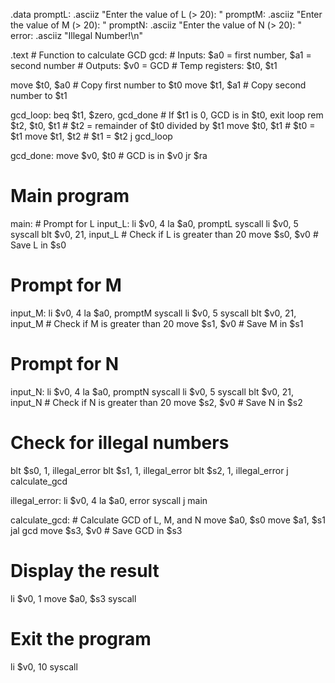 .data
    promptL:    .asciiz "Enter the value of L (> 20): "
    promptM:    .asciiz "Enter the value of M (> 20): "
    promptN:    .asciiz "Enter the value of N (> 20): "
    error:      .asciiz "Illegal Number!\n"

.text
    # Function to calculate GCD
    gcd:
        # Inputs: $a0 = first number, $a1 = second number
        # Outputs: $v0 = GCD
        # Temp registers: $t0, $t1

   move $t0, $a0         # Copy first number to $t0
   move $t1, $a1         # Copy second number to $t1

  gcd_loop:
        beq $t1, $zero, gcd_done   # If $t1 is 0, GCD is in $t0, exit loop
        rem $t2, $t0, $t1          # $t2 = remainder of $t0 divided by $t1
        move $t0, $t1              # $t0 = $t1
        move $t1, $t2              # $t1 = $t2
        j gcd_loop

  gcd_done:
        move $v0, $t0              # GCD is in $v0
        jr $ra

  # Main program
   main:
        # Prompt for L
    input_L:
        li $v0, 4
        la $a0, promptL
        syscall
        li $v0, 5
        syscall
        blt $v0, 21, input_L     # Check if L is greater than 20
        move $s0, $v0            # Save L in $s0

  # Prompt for M
  input_M:
        li $v0, 4
        la $a0, promptM
        syscall
        li $v0, 5
        syscall
        blt $v0, 21, input_M     # Check if M is greater than 20
        move $s1, $v0            # Save M in $s1

  # Prompt for N
   input_N:
        li $v0, 4
        la $a0, promptN
        syscall
        li $v0, 5
        syscall
        blt $v0, 21, input_N     # Check if N is greater than 20
        move $s2, $v0            # Save N in $s2

  # Check for illegal numbers
   blt $s0, 1, illegal_error
   blt $s1, 1, illegal_error
   blt $s2, 1, illegal_error
   j calculate_gcd

  illegal_error:
        li $v0, 4
        la $a0, error
        syscall
        j main

   calculate_gcd:
        # Calculate GCD of L, M, and N
        move $a0, $s0
        move $a1, $s1
        jal gcd
        move $s3, $v0  # Save GCD in $s3

  # Display the result
  li $v0, 1
        move $a0, $s3
        syscall

   # Exit the program
  li $v0, 10
  syscall
